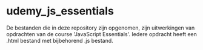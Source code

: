 # udemy_js_essentials

De bestanden die in deze repository zijn opgenomen, zijn uitwerkingen van opdrachten van de course 'JavaScript Essentials'. Iedere opdracht heeft een .html bestand met bijbehorend .js bestand.

